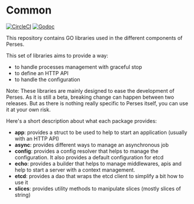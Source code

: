 Common
======
[![CircleCI](https://circleci.com/gh/perses/common.svg?style=shield)](https://circleci.com/gh/perses/common)
[![Godoc](https://godoc.org/github.com/perses/common?status.svg)](https://pkg.go.dev/github.com/perses/common)

This repository contains GO libraries used in the different components of Perses.

This set of libraries aims to provide a way:

* to handle processes management with graceful stop
* to define an HTTP API
* to handle the configuration

Note: These libraries are mainly designed to ease the development of Perses. As it is still a beta, breaking change can
happen between two releases. But as there is nothing really specific to Perses itself, you can use it at your own
risk.

Here's a short description about what each package provides:

* **app**: provides a struct to be used to help to start an application (usually with an HTTP API)
* **async**: provides different ways to manage an asynchronous job
* **config**: provides a config resolver that helps to manage the configuration. It also provides a default
  configuration for etcd
* **echo**: provides a builder that helps to manage middlewares, apis and help to start a server with a context
  management.
* **etcd**: provides a dao that wraps the etcd client to simplify a bit how to use it
* **slices**: provides utility methods to manipulate slices (mostly slices of string)
